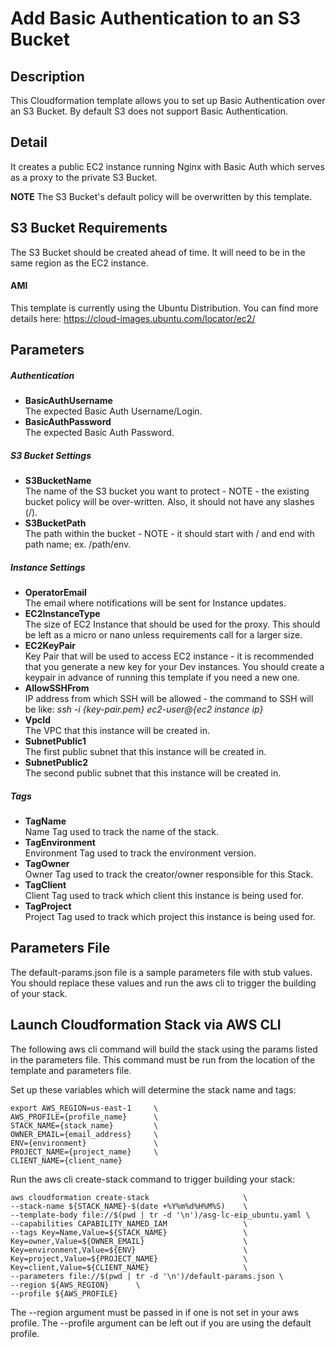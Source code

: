 # Add Basic Authentication to an S3 Bucket

## Description
This Cloudformation template allows you to set up Basic Authentication over an S3 Bucket. By default S3 does not support Basic Authentication.

## Detail
It creates a public EC2 instance running Nginx with Basic Auth which serves as a proxy to the private S3 Bucket.

**NOTE** The S3 Bucket's default policy will be overwritten by this template.

## S3 Bucket Requirements
The S3 Bucket should be created ahead of time. It will need to be in the same region as the EC2 instance.

#### AMI  
This template is currently using the Ubuntu Distribution.
You can find more details here: https://cloud-images.ubuntu.com/locator/ec2/

## Parameters  
##### Authentication  
- **BasicAuthUsername**  
The expected Basic Auth Username/Login.  
- **BasicAuthPassword**  
The expected Basic Auth Password.  
  
##### S3 Bucket Settings  
- **S3BucketName**  
The name of the S3 bucket you want to protect - NOTE - the existing bucket policy will be over-written. Also, it should not have any slashes (/).  
- **S3BucketPath**  
The path within the bucket - NOTE - it should start with / and end with path name; ex. /path/env.  
  
##### Instance Settings  
- **OperatorEmail**  
The email where notifications will be sent for Instance updates.  
- **EC2InstanceType**  
The size of EC2 Instance that should be used for the proxy. This should be left as a micro or nano unless requirements call for a larger size.  
- **EC2KeyPair**  
Key Pair that will be used to access EC2 instance - it is recommended that you generate a new key for your Dev instances. You should create a keypair in advance of running this template if you need a new one.  
- **AllowSSHFrom**  
IP address from which SSH will be allowed - the command to SSH will be like: *ssh -i {key-pair.pem} ec2-user@{ec2 instance ip}*  
- **VpcId**  
The VPC that this instance will be created in.  
- **SubnetPublic1**  
The first public subnet that this instance will be created in.  
- **SubnetPublic2**  
The second public subnet that this instance will be created in.  
  
##### Tags  
- **TagName**  
Name Tag used to track the name of the stack.  
- **TagEnvironment**  
Environment Tag used to track the environment version.  
- **TagOwner**  
Owner Tag used to track the creator/owner responsible for this Stack.  
- **TagClient**  
Client Tag used to track which client this instance is being used for.  
- **TagProject**  
Project Tag used to track which project this instance is being used for.  

## Parameters File

The default-params.json file is a sample parameters file with stub values. You should replace these values and run the aws cli to trigger the building of your stack.

## Launch Cloudformation Stack via AWS CLI

The following aws cli command will build the stack using the params listed in the parameters file. This command must be run from the location of the template and parameters file.  

Set up these variables which will determine the stack name and tags:
```
export AWS_REGION=us-east-1     \
AWS_PROFILE={profile_name}      \
STACK_NAME={stack_name}         \
OWNER_EMAIL={email_address}     \
ENV={environment}               \
PROJECT_NAME={project_name}     \
CLIENT_NAME={client_name}    
```

Run the aws cli create-stack command to trigger building your stack:
```
aws cloudformation create-stack                     \
--stack-name ${STACK_NAME}-$(date +%Y%m%d%H%M%S)    \
--template-body file://$(pwd | tr -d '\n')/asg-lc-eip_ubuntu.yaml \
--capabilities CAPABILITY_NAMED_IAM                 \
--tags Key=Name,Value=${STACK_NAME}                 \
Key=owner,Value=${OWNER_EMAIL}                      \
Key=environment,Value=${ENV}                        \
Key=project,Value=${PROJECT_NAME}                   \
Key=client,Value=${CLIENT_NAME}                     \
--parameters file://$(pwd | tr -d '\n')/default-params.json \
--region ${AWS_REGION}      \
--profile ${AWS_PROFILE}
```

The --region argument must be passed in if one is not set in your aws profile.
The --profile argument can be left out if you are using the default profile.
